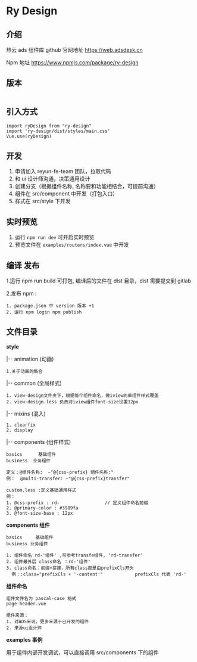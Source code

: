 # Ry Design

## 介绍

热云 ads 组件库 github
官网地址 https://web.adsdesk.cn

Npm 地址
https://www.npmjs.com/package/ry-design 
## 版本

<img src="https://img.shields.io/npm/v/ry-design" alt="" />

## 引入方式

    import ryDesign from "ry-design"
    import 'ry-design/dist/styles/main.css'
    Vue.use(ryDesign)

## 开发

1. 申请加入 reyun-fe-team 团队，拉取代码
2. 和 ui 设计师沟通，决策通用设计
3. 创建分支（根据组件名称, 名称要和功能相结合，可提前沟通）
4. 组件在 src/component 中开发（打包入口）
5. 样式在 src/style 下开发

## 实时预览

1. 运行 `npm run dev` 可开启实时预览
2. 预览文件在 `examples/routers/index.vue` 中开发

## 编译 发布

1.运行 npm run build 可打包, 编译后的文件在 dist 目录，dist 需要提交到 gitlab 

2.发布 npm :

	1. package.json 中 version 版本 +1
	2. 运行 npm login npm publish

## 文件目录

**style**

|-- animation (动画)

    1.关于动画的集合

|-- common (全局样式)

    1. view-design文件夹下，根据每个组件命名，做iview的单组件样式覆盖
    2. view-design.less 负责对iview组件font-size设置12px

|-- mixins (混入)

    1. clearfix
    2. display

|-- components (组件样式)

    basics      基础组件
    business  业务组件

    定义：@组件名称:  ~"@{css-prefix} 组件名称:"
    例：  @multi-transfer: ~"@{css-prefix}transfer"

    custom.less :定义基础通用样式
    例：
    1. @css-prefix : rd-                 // 定义组件命名前缀
    2. @primary-color : #3989fa
    3. @font-size-base : 12px

**components 组件**

    basics     基础组件
    business 业务组件

    1. 组件命名 rd-'组件' ,可参考transfe组件, 'rd-transfer'
    2. 组件最外层 class命名 ：rd-'组件'
    3. class命名：前缀+拼接，所有class都是由prefixCls开头
      例：:class="prefixCls + '-content'"            prefixCls 代表 'rd-'

**组件命名**

    组件文件名为 pascal-case 格式
    page-header.vue

    组件来源：
    1. 对ADS来说，更多来源于已开发的组件
    2. 来源ui设计师

**examples 事例**

用于组件内部开发调试，可以直接调用 src/components 下的组件

